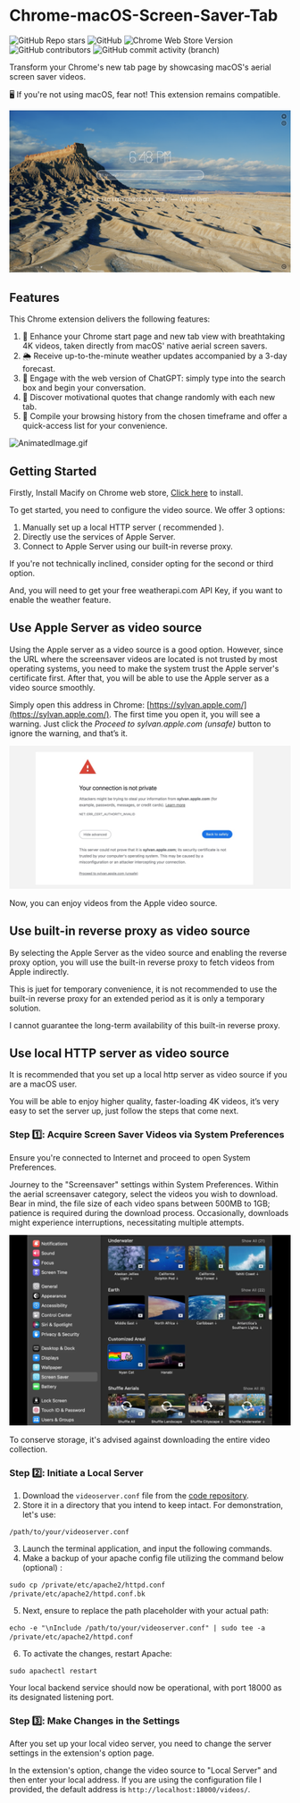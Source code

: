 # Chrome-macOS-Screen-Saver-Tab

![GitHub Repo stars](https://img.shields.io/github/stars/jason5ng32/macOS-Screen-Saver-as-Chrome-New-Tab)
![GitHub](https://img.shields.io/github/license/jason5ng32/macOS-Screen-Saver-as-Chrome-New-Tab)
![Chrome Web Store Version](https://img.shields.io/chrome-web-store/v/lgdipcalomggcjkohjhkhkbcpgladnoe)
![GitHub contributors](https://img.shields.io/github/contributors/jason5ng32/macOS-Screen-Saver-as-Chrome-New-Tab)
![GitHub commit activity (branch)](https://img.shields.io/github/commit-activity/m/jason5ng32/macOS-Screen-Saver-as-Chrome-New-Tab)

Transform your Chrome's new tab page by showcasing macOS's aerial screen saver videos.

🖥️ If you're not using macOS, fear not! This extension remains compatible.

![screenshot.png](src/res/screenshot.png)

## Features

This Chrome extension delivers the following features:

1. 🎥 Enhance your Chrome start page and new tab view with breathtaking 4K videos, taken directly from macOS' native aerial screen savers.
2. 🌦️ Receive up-to-the-minute weather updates accompanied by a 3-day forecast.
3. 💬 Engage with the web version of ChatGPT: simply type into the search box and begin your conversation.
4. 🌟 Discover motivational quotes that change randomly with each new tab.
5. 🔗 Compile your browsing history from the chosen timeframe and offer a quick-access list for your convenience.

![AnimatedImage.gif](screenshot.gif)

## Getting Started

Firstly, Install Macify on Chrome web store,  [Click here](https://chromewebstore.google.com/detail/macify-macos-screensaver/lgdipcalomggcjkohjhkhkbcpgladnoe?hl=zh-CN) to install.

To get started, you need to configure the video source. We offer 3 options:

1. Manually set up a local HTTP server ( recommended ).
2. Directly use the services of Apple Server.
3. Connect to Apple Server using our built-in reverse proxy.

If you're not technically inclined, consider opting for the second or third option.

And, you will need to get your free weatherapi.com API Key, if you want to enable the weather feature.

## Use Apple Server as video source

Using the Apple server as a video source is a good option. However, since the URL where the screensaver videos are located is not trusted by most operating systems, you need to make the system trust the Apple server's certificate first. After that, you will be able to use the Apple server as a video source smoothly.

Simply open this address in Chrome: [https://sylvan.apple.com/](https://sylvan.apple.com/). The first time you open it, you will see a warning. Just click the *Proceed to sylvan.apple.com (unsafe)* button to ignore the warning, and that’s it.

![chromewarnning.png](src/res/chromewarnning.jpg)

Now, you can enjoy videos from the Apple video source.

## Use built-in reverse proxy as video source

By selecting the Apple Server as the video source and enabling the reverse proxy option, you will use the built-in reverse proxy to fetch videos from Apple indirectly.

This is juet for temporary convenience, it is not recommended to use the built-in reverse proxy for an extended period as it is only a temporary solution.

I cannot guarantee the long-term availability of this built-in reverse proxy.

## Use local HTTP server as video source

It is recommended that you set up a local http server as video source if you are a macOS user.

You will be able to enjoy higher quality, faster-loading 4K videos, it’s very easy to set the server up, just follow the steps that come next.

### Step 1️⃣: Acquire Screen Saver Videos via System Preferences

Ensure you're connected to Internet and proceed to open System Preferences.

Journey to the "Screensaver" settings within System Preferences. Within the aerial screensaver category, select the videos you wish to download. Bear in mind, the file size of each video spans between 500MB to 1GB; patience is required during the download process. Occasionally, downloads might experience interruptions, necessitating multiple attempts.

![systempreferrence.jpeg](src/res/systempreferrence.jpg)

To conserve storage, it's advised against downloading the entire video collection.

### Step 2️⃣: Initiate a Local Server

1. Download the `videoserver.conf` file from the [code repository](https://github.com/jason5ng32/macOS-Screen-Saver-as-Chrome-New-Tab).
2. Store it in a directory that you intend to keep intact. For demonstration, let's use:

```shell
/path/to/your/videoserver.conf
```

3. Launch the terminal application, and input the following commands.
4. Make a backup of your apache config file utilizing the command below (optional) :

```shell
sudo cp /private/etc/apache2/httpd.conf /private/etc/apache2/httpd.conf.bk
```

5. Next, ensure to replace the path placeholder with your actual path:

```shell
echo -e "\nInclude /path/to/your/videoserver.conf" | sudo tee -a /private/etc/apache2/httpd.conf
```

6. To activate the changes, restart Apache:

```shell
sudo apachectl restart
```

Your local backend service should now be operational, with port 18000 as its designated listening port.

### Step 3️⃣: Make Changes in the Settings

After you set up your local video server, you need to change the server settings in the extension's option page.

In the extension's option, change the video source to "Local Server" and then enter your local address. If you are using the configuration file I provided, the default address is `http://localhost:18000/videos/`.